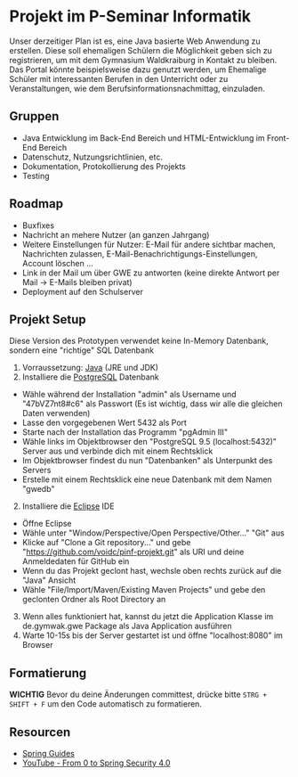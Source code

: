 # Projekt im P-Seminar Informatik

Unser derzeitiger Plan ist es, eine Java basierte Web Anwendung zu erstellen. Diese soll ehemaligen Schülern die Möglichkeit geben sich zu registrieren, um mit dem Gymnasium Waldkraiburg in Kontakt zu bleiben. Das Portal könnte beispielsweise dazu genutzt werden, um Ehemalige Schüler mit interessanten Berufen in den Unterricht oder zu Veranstaltungen, wie dem Berufsinformationsnachmittag, einzuladen.

## Gruppen
- Java Entwicklung im Back-End Bereich und HTML-Entwicklung im Front-End Bereich
- Datenschutz, Nutzungsrichtlinien, etc.
- Dokumentation, Protokollierung des Projekts
- Testing

## Roadmap
- Buxfixes
- Nachricht an mehere Nutzer (an ganzen Jahrgang)
- Weitere Einstellungen für Nutzer: E-Mail für andere sichtbar machen, Nachrichten zulassen, E-Mail-Benachrichtigungs-Einstellungen, Account löschen ...
- Link in der Mail um über GWE zu antworten (keine direkte Antwort per Mail -> E-Mails bleiben privat)
- Deployment auf den Schulserver

## Projekt Setup
Diese Version des Prototypen verwendet keine In-Memory Datenbank, sondern eine "richtige" SQL Datenbank

1. Vorraussetzung: [Java](http://www.oracle.com/technetwork/java/javase/downloads/index.html) (JRE und JDK)
3. Installiere die [PostgreSQL](http://www.enterprisedb.com/products-services-training/pgdownload#windows) Datenbank
  - Wähle während der Installation "admin" als Username und "47bVZ7nt8#c6" als Passwort (Es ist wichtig, dass wir alle die gleichen Daten verwenden)
  - Lasse den vorgegebenen Wert 5432 als Port
  - Starte nach der Installation das Programm "pgAdmin III"
  - Wähle links im Objektbrowser den "PostgreSQL 9.5 (localhost:5432)" Server aus und verbinde dich mit einem Rechtsklick
  - Im Objektbrowser findest du nun "Datenbanken" als Unterpunkt des Servers
  - Erstelle mit einem Rechtsklick eine neue Datenbank mit dem Namen "gwedb"
2. Installiere die [Eclipse](https://www.eclipse.org/downloads/) IDE
  - Öffne Eclipse
  - Wähle unter "Window/Perspective/Open Perspective/Other..." "Git" aus
  - Klicke auf "Clone a Git repository..." und gebe "https://github.com/voidc/pinf-projekt.git" als URI und deine Anmeldedaten für GitHub ein
  - Wenn du das Projekt geclont hast, wechsle oben rechts zurück auf die "Java" Ansicht
  - Wähle "File/Import/Maven/Existing Maven Projects" und gebe den geclonten Ordner als Root Directory an
3. Wenn alles funktioniert hat, kannst du jetzt die Application Klasse im de.gymwak.gwe Package als Java Application ausführen
4. Warte 10-15s bis der Server gestartet ist und öffne "localhost:8080" im Browser

## Formatierung
**WICHTIG** Bevor du deine Änderungen committest, drücke bitte `STRG + SHIFT + F` um den Code automatisch zu formatieren.

## Resourcen
- [Spring Guides](https://spring.io/guides)
- [YouTube - From 0 to Spring Security 4.0](https://www.youtube.com/watch?v=TjlDbIIJBi8)
